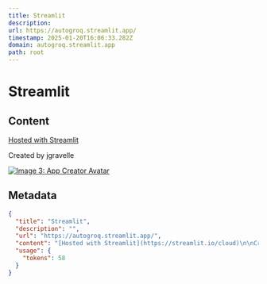 ```yaml
---
title: Streamlit
description: 
url: https://autogroq.streamlit.app/
timestamp: 2025-01-20T16:06:33.282Z
domain: autogroq.streamlit.app
path: root
---
```


# Streamlit



## Content

[Hosted with Streamlit](https://streamlit.io/cloud)

Created by jgravelle

[![Image 3: App Creator Avatar](https://avatars.githubusercontent.com/u/3400540?v=4)](https://share.streamlit.io/user/jgravelle)

## Metadata

```json
{
  "title": "Streamlit",
  "description": "",
  "url": "https://autogroq.streamlit.app/",
  "content": "[Hosted with Streamlit](https://streamlit.io/cloud)\n\nCreated by jgravelle\n\n[![Image 3: App Creator Avatar](https://avatars.githubusercontent.com/u/3400540?v=4)](https://share.streamlit.io/user/jgravelle)",
  "usage": {
    "tokens": 58
  }
}
```
